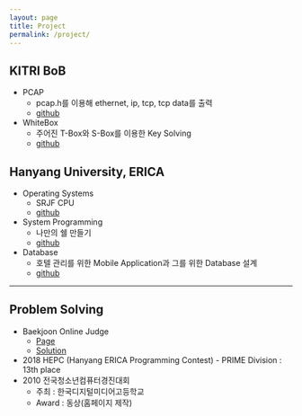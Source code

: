 ```yaml
---
layout: page
title: Project
permalink: /project/
---
```



## KITRI BoB
  * PCAP
    * pcap.h를 이용해 ethernet, ip, tcp, tcp data를 출력
    * [github](https://github.com/parkyechan/bob-pcap)
  * WhiteBox
    * 주어진 T-Box와 S-Box를 이용한 Key Solving
    * [github](https://github.com/parkyechan/bob-whiteboximplementaion)


## Hanyang University, ERICA
  * Operating Systems
    * SRJF CPU
    * [github](https://github.com/parkyechan/2019_Spring_OperatingSystem)
  * System Programming
    * 나만의 쉘 만들기
    * [github](https://github.com/parkyechan/2019_Spring_SystemProgramming)
  * Database
    * 호텔 관리를 위한 Mobile Application과 그를 위한 Database 설계
    * [github](https://github.com/parkyechan/DB_Project)


---


## Problem Solving

  * Baekjoon Online Judge
    * [Page](https://www.acmicpc.net/user/keepyourweaponaimed)
    * [Solution](https://github.com/parkyechan/algo)
  * 2018 HEPC (Hanyang ERICA Programming Contest) - PRIME Division : 13th place
  * 2010 전국청소년컴퓨터경진대회
    * 주최 : 한국디지털미디어고등학교
    * Award : 동상(홈페이지 제작)
